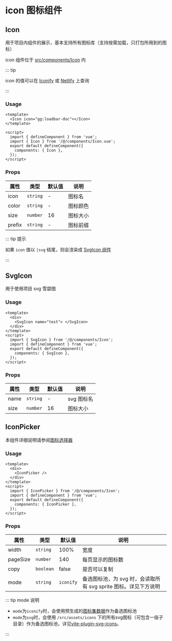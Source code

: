 # icon 图标组件

## Icon

用于项目内组件的展示，基本支持所有图标库（支持按需加载，只打包所用到的图标）

icon 组件位于 [src/components/Icon](https://github.com/vbenjs/vue-vben-admin/tree/main/src/components/Icon) 内

::: tip

icon 的值可以在 [Iconify](https://iconify.design) 或 [Netlify](https://icones.netlify.app/collection/ant-design) 上查询

:::

### Usage

```vue
<template>
  <Icon icon="gg:loadbar-doc"></Icon>
</template>

<script>
  import { defineComponent } from 'vue';
  import { Icon } from '/@/components/Icon.vue';
  export default defineComponent({
    components: { Icon },
  });
</script>
```

### Props

| 属性   | 类型     | 默认值 | 说明     |
| ------ | -------- | ------ | -------- |
| icon   | `string` | -      | 图标名   |
| color  | `string` | -      | 图标颜色 |
| size   | `number` | 16     | 图标大小 |
| prefix | `string` | -      | 图标前缀 |

::: tip 提示

如果 `icon` 值以 `|svg` 结尾，则会渲染成 [SvgIcon 组件](#SvgIcon)

:::

## SvgIcon

用于使用项目 svg 雪碧图

### Usage

```vue
<template>
  <div>
    <SvgIcon name="test"> </SvgIcon>
  </div>
</template>
<script>
  import { SvgIcon } from '/@/components/Icon';
  import { defineComponent } from 'vue';
  export default defineComponent({
    components: { SvgIcon },
  });
</script>
```

### Props

| 属性 | 类型     | 默认值 | 说明       |
| ---- | -------- | ------ | ---------- |
| name | `string` | -      | svg 图标名 |
| size | `number` | 16     | 图标大小   |

## IconPicker

本组件详细说明请参阅[图标选择器](../dep/icon.html#图标选择器)

### Usage

```vue
<template>
  <div>
    <IconPicker />
  </div>
</template>
<script>
  import { IconPicker } from '/@/components/Icon';
  import { defineComponent } from 'vue';
  export default defineComponent({
    components: { IconPicker },
  });
</script>
```

### Props

| 属性     | 类型      | 默认值    | 说明                                          |
| -------- | --------- | --------- | --------------------------------------------- |
| width    | `string`  | 100%      | 宽度                                          |
| pageSize | `number`  | 140       | 每页显示的图标数                              |
| copy     | `boolean` | false     | 是否可以复制                                  |
| mode     | `string`  | `iconify` | 备选图标池，为 svg 时，会读取所有 svg sprite 图标。详见下方说明 |


::: tip mode 说明

- `mode`为`iconify`时，会使用预生成的[图标集数据](../dep/icon.html#图标集预生成)作为备选图标池
- `mode`为`svg`时，会使用 `/src/assets/icons` 下的所有svg图标（可包含一级子目录）作为备选图标池，详见[vite-plugin-svg-icons](https://github.com/vbenjs/vite-plugin-svg-icons/blob/main/README.zh_CN.md#vite-plugin-svg-icons)。

:::

